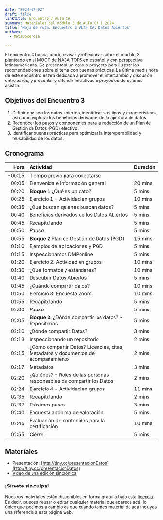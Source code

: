 ```yaml
---
date: "2024-07-02"
draft: false
linktitle: Encuentro 3 ALTa CA
summary: Materiales del módulo 3 de ALTa CA 1 2024 
title: "Hoja de ruta. Encuentro 3 ALTa CA: Datos Abiertos"
authors:
  - MetaDocencia

---
```


El encuentro 3 busca cubrir, revisar y reflexionar sobre el módulo 3 planteado en el [MOOC de NASA TOPS](https://github.com/nasa/Transform-to-Open-Science/tree/open-science-101) en español y con perspectiva latinoamericana. Se presentará un caso o proyecto para ilustrar las recomendaciones sobre el tema con buenas prácticas. La última media hora de este encuentro estará dedicada a promover el intercambio y discusión entre pares, y presentar y difundir iniciativas o proyectos de quienes asistan.

## Objetivos del Encuentro 3
1. Definir qué son los datos abiertos, identificar sus tipos y características, así como explorar los beneficios derivados de la apertura de datos
2. Reconocer los pasos y componentes para la redacción de un Plan de Gestión de Datos (PGD) efectivo.
3. Identificar buenas prácticas para optimizar la interoperabilidad y reusabilidad de los datos.
 

## Cronograma
|  Hora | Actividad | Duración |
| ---:  | :----------- | :----------- |
|-00:15 | Tiempo previo para conectarse | 
|00:05 | Bienvenida e información general | 20 mins |
|00:20 | **Bloque 1** ¿Qué es un dato? | 5 mins |
|00:25 | Ejercicio 1 - Actividad en grupos | 10 mins |
|00:35 | ¿Qué buscan quienes buscan datos?  | 5 mins |
|00:40 | Beneficios derivados de los Datos Abiertos | 5 mins |
|00:45 | Recapitulando | 5 mins |
|00:50 | *Pausa* | 5 mins |
|00:55 | **Bloque 2** Plan de Gestión de Datos (PGD) | 15 mins |
|01:10 | Ejemplos de aplicaciones y PGD | 5 mins |
|01:15 | Inspeccionamos DMPonline | 5 mins |
|01:20 | Ejercicio 2. Actividad en grupos | 10 mins |
|01:30 | ¿Qué formatos y estándares?  | 10 mins |
|01:40 | Descubrir Datos Abiertos | 5 mins |
|01:45 | ¿Cuándo compartir datos? | 10 mins |
|01:50 | Ejercicio 3. Encuesta Zoom. | 10 mins |
|01:55 | Recapitulando | 5 mins |
|02:00 | *Pausa* | 5 mins |
|02:05 | **Bloque 3**. ¿Dónde compartir los datos? - Repositorios | 5 mins |
|02:10 | ¿Dónde compartir Datos? | 3 mins |
|02:13 | Inspeccionando un repositorio | 2 mins |
|02:15 | ¿Cómo compartir Datos? Licencias, citas, Metadatos y documentos de acompañamiento | 2 mins |
|02:17 | Metadatos | 3 mins |
|02:20 | ¿Quiénes? - Roles de las personas  responsables de compartir los Datos | 2 mins |
|02:24 | Ejercicio 4 - Actividad en grupos | 11 mins |
|02:35 | Recapitulando | 2 mins |
|02:37 | Próximos pasos | 3 mins |
|02:40 | Encuesta anónima de valoración | 5 mins |
|02:45 | Evaluación de contenidos para la certificación | 10 mins |
|02:55 | Cierre | 5 mins |

## Materiales

- Presentación: [http://tiny.cc/presentacionDatos](http://tiny.cc/presentacionDatos)
- [Video de una edición sincrónica](https://us02web.zoom.us/rec/play/v30ZHQqS249z09eLSPFzMBxX7ooJzAP1lBbOcxWtVGmiyjISkzC60DhxuSH3WQ28iiODzcSa56uuHUM.Cmk75v5pmcsyIWvC?canPlayFromShare=true&from=share_recording_detail&continueMode=true&componentName=rec-play&originRequestUrl=https%3A%2F%2Fus02web.zoom.us%2Frec%2Fshare%2FKtG9EQsmnKLnulfdlncj95eXPkRd_8yHUSeamZ5TRdErb90ooRjUUHQANeg0g9Ri.Il7n84NrH1h7_pyk)
  
### ¡Sírvete sin culpa!
Nuestros materiales están disponibles en forma gratuita bajo esta [licencia](https://creativecommons.org/licenses/by/4.0/deed.es). Es decir, puedes reusar o editar cualquier material que aparece acá, lo único que pedimos a cambio es que cuando tomes material de acá incluyas una referencia a esta página web.
